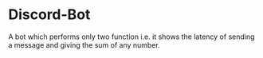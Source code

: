 # Discord-Bot
A bot which performs only two function i.e. it shows the latency of sending a message and giving the sum of any number.
